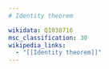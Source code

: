 ```yaml
---
# Identity theorem

wikidata: Q1038716
msc_classification: 30
wikipedia_links:
  - "[[Identity theorem]]"
---
```

